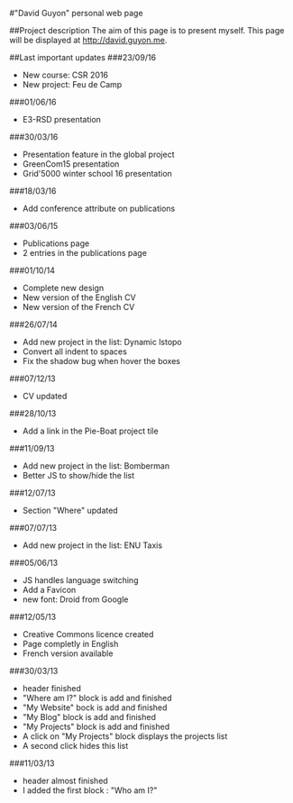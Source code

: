 #"David Guyon" personal web page

##Project description
The aim of this page is to present myself. This page will be displayed at http://david.guyon.me.

##Last important updates
###23/09/16
- New course: CSR 2016
- New project: Feu de Camp

###01/06/16
- E3-RSD presentation

###30/03/16
- Presentation feature in the global project
- GreenCom15 presentation
- Grid'5000 winter school 16 presentation

###18/03/16
- Add conference attribute on publications

###03/06/15
- Publications page
- 2 entries in the publications page

###01/10/14
- Complete new design
- New version of the English CV
- New version of the French CV

###26/07/14
- Add new project in the list: Dynamic lstopo
- Convert all indent to spaces
- Fix the shadow bug when hover the boxes

###07/12/13
- CV updated

###28/10/13
- Add a link in the Pie-Boat project tile

###11/09/13
- Add new project in the list: Bomberman
- Better JS to show/hide the list

###12/07/13
- Section "Where" updated

###07/07/13
- Add new project in the list: ENU Taxis

###05/06/13
- JS handles language switching
- Add a Favicon
- new font: Droid from Google

###12/05/13
- Creative Commons licence created
- Page completly in English
- French version available

###30/03/13
- header finished
- "Where am I?" block is add and finished
- "My Website" bock is add and finished
- "My Blog" block is add and finished
- "My Projects" block is add and finished
- A click on "My Projects" block displays the projects list
- A second click hides this list

###11/03/13
- header almost finished
- I added the first block : "Who am I?"
